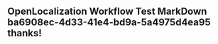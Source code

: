 <properties
ms.topic="hero-topic1"
ms.test1="hero-topic"
ms.test2="test"/>

## OpenLocalization Workflow Test MarkDown ba6908ec-4d33-41e4-bd9a-5a4975d4ea95 thanks!
